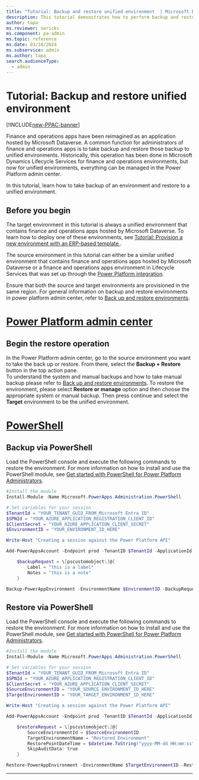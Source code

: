 ```yaml
---
title: "Tutorial: Backup and restore unified environment  | Microsoft Docs"
description: This tutorial demonstrates how to perform backup and restore unified environments.
author: tapa
ms.reviewer: sericks
ms.component: pa-admin
ms.topic: reference
ms.date: 03/18/2024
ms.subservice: admin
ms.author: tapa
search.audienceType: 
  - admin
---
```


# Tutorial: Backup and restore unified environment

[!INCLUDE[new-PPAC-banner](~/includes/new-PPAC-banner.md)]

Finance and operations apps have been reimagined as an application hosted by Microsoft Dataverse. A common function for administrators of finance and operations apps is to take backup and restore those backup to unified environments. Historically, this operation has been done in Microsoft Dynamics Lifecycle Services for finance and operations environments, but now for unified environments, everything can be managed in the Power Platform admin center.

In this tutorial, learn how to take backup of an environment and restore to a unified environment.

## Before you begin

The target environment in this tutorial is always a unified environment that contains finance and operations apps hosted by Microsoft Dataverse. To learn how to deploy one of these environments, see [Tutorial: Provision a new environment with an ERP-based template ](./tutorial-deploy-new-environment-with-ERP-template.md).

The source environment in this tutorial can either be a similar unified environment that contains finance and operations apps hosted by Microsoft Dataverse or a finance and operations apps environment in Lifecycle Services that was set up through the [Power Platform integration](/dynamics365/fin-ops-core/dev-itpro/power-platform/enable-power-platform-integration).

Ensure that both the source and target environments are provisioned in the same region. For general information on backup and restore environments in power platform admin center, refer to [Back up and restore environments](../backup-restore-environments.md).

# [Power Platform admin center](#tab/PPAC)

## Begin the restore operation

In the Power Platform admin center, go to the source environment you want to take the back up or restore. From there, select the **Backup + Restore** button in the top action pane.  
To understand the system and manual backups and how to take manual backup please refer to [Back up and restore environments](../backup-restore-environments.md). 
To restore the environment, please select **Restore or manage** option and then choose the appropriate system or manual backup. Then press continue and select the **Target** environment to be the unified environment.

# [PowerShell](#tab/PowerShell)

## Backup via PowerShell

Load the PowerShell console and execute the following commands to restore the environment. For more information on how to install and use the PowerShell module, see [Get started with PowerShell for Power Platform Administrators](../powershell-getting-started.md).

```PowerShell
#Install the module
Install-Module -Name Microsoft.PowerApps.Administration.PowerShell

# Set variables for your session
$TenantId = "YOUR_TENANT_GUID_FROM_Microsoft Entra ID"
$SPNId = "YOUR_AZURE_APPLICATION_REGISTRATION_CLIENT_ID"
$ClientSecret = "YOUR_AZURE_APPLICATION_CLIENT_SECRET"
$EnvironmentID = "YOUR_ENVIRONMENT_ID_HERE"

Write-Host "Creating a session against the Power Platform API"

Add-PowerAppsAccount -Endpoint prod -TenantID $TenantId -ApplicationId $SPNId -ClientSecret $ClientSecret

    $backupRequest = \[pscustomobject\]@{
        Label = "this is a label"
        Notes = "this is a note"
    }

Backup-PowerAppEnvironment -EnvironmentName $EnvironmentID -BackupRequestDefinition $backupRequest
```

## Restore via PowerShell

Load the PowerShell console and execute the following commands to restore the environment. For more information on how to install and use the PowerShell module, see [Get started with PowerShell for Power Platform Administrators](../powershell-getting-started.md).

```PowerShell
#Install the module
Install-Module -Name Microsoft.PowerApps.Administration.PowerShell

# Set variables for your session
$TenantId = "YOUR_TENANT_GUID_FROM_Microsoft Entra ID"
$SPNId = "YOUR_AZURE_APPLICATION_REGISTRATION_CLIENT_ID"
$ClientSecret = "YOUR_AZURE_APPLICATION_CLIENT_SECRET"
$SourceEnvironmentID = "YOUR_SOURCE_ENVIRONMENT_ID_HERE"
$TargetEnvironmentID = "YOUR_TARGET_ENVIRONMENT_ID_HERE"

Write-Host "Creating a session against the Power Platform API"

Add-PowerAppsAccount -Endpoint prod -TenantID $TenantId -ApplicationId $SPNId -ClientSecret $ClientSecret

    $restoreRequest = \[pscustomobject\]@{
        SourceEnvironmentId = $SourceEnvironmentID
        TargetEnvironmentName = "Restored Environment"
        RestorePointDateTime = $datetime.ToString("yyyy-MM-dd HH:mm:ss")
        SkipAuditData: true
    }

Restore-PowerAppEnvironment -EnvironmentName $TargetEnvironmentID -RestoreToRequestDefinition $restoreRequest
```
---
